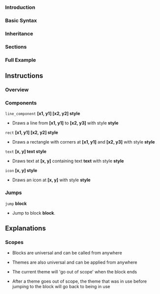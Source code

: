 ### Introduction



### Basic Syntax



### Inheritance



### Sections


### Full Example

  
  
  

## Instructions

### Overview



  

### Components

`line_component` **[x1, y1] [x2, y2] style**

- Draws a line from **[x1, y1]** to **[x2, y3]** with style **style**

  

`rect` **[x1, y1] [x2, y2] style**

- Draws a rectangle with corners at **[x1, y1]** and **[x2, y3]** with style **style**

  

`text` **[x, y] text style**

- Draws text at **[x, y]** containing text **text** with style **style**

  

`icon` **[x, y] style**

- Draws an icon at **[x, y]** with style **style**

  
  

### Jumps

`jump` **block**

- Jump to block **block**.

  
  

## Explanations

### Scopes

- Blocks are universal and can be called from anywhere

- Themes are also universal and can be applied from anywhere

- The current theme will 'go out of scope' when the block ends

- After a theme goes out of scope, the theme that was in use before jumping to the block will go back to being in use